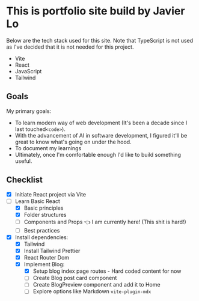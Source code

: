 # This is portfolio site build by Javier Lo

Below are the tech stack used for this site. Note that TypeScript is not used as I've decided that it is not needed for this project.

- Vite
- React
- JavaScript
- Tailwind

## Goals

My primary goals:

- To learn modern way of web development (It's been a decade since I last touched`<code>`).
- With the advancement of AI in software development, I figured it'll be great to know what's going on under the hood.
- To document my learnings
- Ultimately, once I'm comfortable enough I'd like to build something useful.

## Checklist

- [x] Initiate React project via Vite
- [ ] Learn Basic React
  - [x] Basic principles
  - [x] Folder structures
  - [ ] Components and Props 👈 I am currently here! (This shit is hard!)
  - [ ] Best practices

- [x] Install dependencies:
  - [x] Tailwind
  - [x] Install Tailwind Prettier
  - [x] React Router Dom
  - [x] Implement Blog:
    - [x] Setup blog index page routes - Hard coded content for now
    - [ ] Create Blog post card component
    - [ ] Create BlogPreview component and add it to Home
    - [ ] Explore options like Markdown `vite-plugin-mdx`
